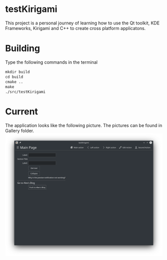 # testKirigami
This project is a personal journey of learning how to use the Qt toolkit, KDE Frameworks, Kirigami and C++ to create cross platform applicatons.



# Building
Type the following commands in the terminal
```
mkdir build
cd build
cmake ..
make
./src/testKirigami
```



# Current
The application looks like the following picture. The pictures can be found in Gallery folder.
![MainPage](GALLERY/MainPage.png)
